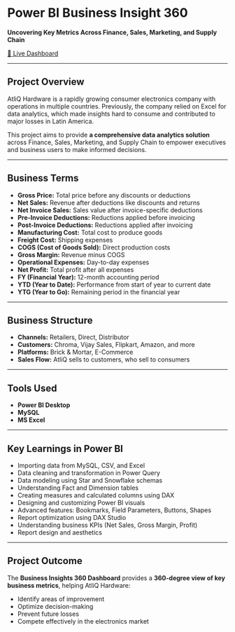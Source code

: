 # Power BI Business Insight 360

**Uncovering Key Metrics Across Finance, Sales, Marketing, and Supply Chain**  

[🔗 Live Dashboard](https://app.powerbi.com/view?r=eyJrIjoiMDc2NDI2ZDMtYzI1YS00NWM1LTg0YmQtYTRkMzUzMjIxNTY5IiwidCI6ImM2ZTU0OWIzLTVmNDUtNDAzMi1hYWU5LWQ0MjQ0ZGM1YjJjNCJ9)

---

## Project Overview
AtliQ Hardware is a rapidly growing consumer electronics company with operations in multiple countries. Previously, the company relied on Excel for data analytics, which made insights hard to consume and contributed to major losses in Latin America.

This project aims to provide **a comprehensive data analytics solution** across Finance, Sales, Marketing, and Supply Chain to empower executives and business users to make informed decisions.

---

## Business Terms
- **Gross Price:** Total price before any discounts or deductions  
- **Net Sales:** Revenue after deductions like discounts and returns  
- **Net Invoice Sales:** Sales value after invoice-specific deductions  
- **Pre-Invoice Deductions:** Reductions applied before invoicing  
- **Post-Invoice Deductions:** Reductions applied after invoicing  
- **Manufacturing Cost:** Total cost to produce goods  
- **Freight Cost:** Shipping expenses  
- **COGS (Cost of Goods Sold):** Direct production costs  
- **Gross Margin:** Revenue minus COGS  
- **Operational Expenses:** Day-to-day expenses  
- **Net Profit:** Total profit after all expenses  
- **FY (Financial Year):** 12-month accounting period  
- **YTD (Year to Date):** Performance from start of year to current date  
- **YTG (Year to Go):** Remaining period in the financial year  

---

## Business Structure
- **Channels:** Retailers, Direct, Distributor  
- **Customers:** Chroma, Vijay Sales, Flipkart, Amazon, and more  
- **Platforms:** Brick & Mortar, E-Commerce  
- **Sales Flow:** AtliQ sells to customers, who sell to consumers  

---

## Tools Used
- **Power BI Desktop**  
- **MySQL**  
- **MS Excel**  

---

## Key Learnings in Power BI
- Importing data from MySQL, CSV, and Excel  
- Data cleaning and transformation in Power Query  
- Data modeling using Star and Snowflake schemas  
- Understanding Fact and Dimension tables  
- Creating measures and calculated columns using DAX  
- Designing and customizing Power BI visuals  
- Advanced features: Bookmarks, Field Parameters, Buttons, Shapes  
- Report optimization using DAX Studio  
- Understanding business KPIs (Net Sales, Gross Margin, Profit)  
- Report design and aesthetics  

---

## Project Outcome
The **Business Insights 360 Dashboard** provides a **360-degree view of key business metrics**, helping AtliQ Hardware:  
- Identify areas of improvement  
- Optimize decision-making  
- Prevent future losses  
- Compete effectively in the electronics market
